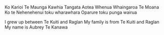 Ko Karioi Te Maunga
Kawhia Tangata
Aotea Whenua
Whaingaroa Te Moana
Ko te Nehenehenui toku wharawhara
Oparure toku punga wairua

I grew up between Te Kuiti and Raglan
My family is from Te Kuiti and Raglan
My name is Aubrey Te Kanawa
